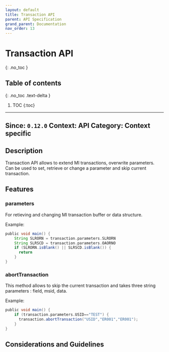 ```yaml
---
layout: default
title: Transaction API
parent: API Specification
grand_parent: Documentation
nav_order: 13
---
```


# Transaction API
{: .no_toc }

## Table of contents
{: .no_toc .text-delta }

1. TOC
{:toc}

---
**Since**: `0.12.0`
**Context**: API
**Category**: Context specific
---

## Description

Transaction API allows to extend MI transactions, overwrite parameters. Can be used to set, retrieve or change a parameter and skip current transaction.

## Features

### parameters
For retieving and changing MI transaction buffer or data structure.

Example:
```groovy
public void main() {
    String SLRORN = transaction.parameters.SLRORN
    String SLRSCD = transaction.parameters.OAORNO
    if (SLRORN.isBlank() || SLRSCD.isBlank()) {
      return
    }
}
```

### abortTransaction
This method allows to skip the current transaction and takes three string parameters : field, msid, data.

Example:
```groovy
public void main() {
    if (transaction.parameters.USID=="TEST") {
      transaction.abortTransaction("USID","ER001","ER001");
    }    
}
```

## Considerations and Guidelines
